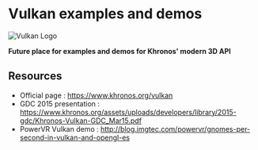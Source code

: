 # Vulkan examples and demos

![Vulkan Logo](https://www.khronos.org/assets/uploads/apis/gdfsgkjh455t4/glnext-logo.png)

**Future place for examples and demos for Khronos' modern 3D API**

## Resources
- Official page : https://www.khronos.org/vulkan
- GDC 2015 presentation : https://www.khronos.org/assets/uploads/developers/library/2015-gdc/Khronos-Vulkan-GDC_Mar15.pdf
- PowerVR Vulkan demo : http://blog.imgtec.com/powervr/gnomes-per-second-in-vulkan-and-opengl-es
